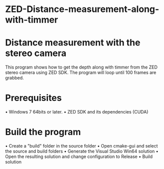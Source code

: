 # ZED-Distance-measurement-along-with-timmer

# Distance measurement with the stereo camera
This program shows how to get the depth along with timmer from the ZED stereo camera using ZED SDK. The program will loop until 100 frames are grabbed.

# Prerequisites
•	Windows 7 64bits or later.
•	ZED SDK and its dependencies (CUDA)

 # Build the program
•	Create a "build" folder in the source folder
•	Open cmake-gui and select the source and build folders
•	Generate the Visual Studio Win64 solution
•	Open the resulting solution and change configuration to Release
•	Build solution
